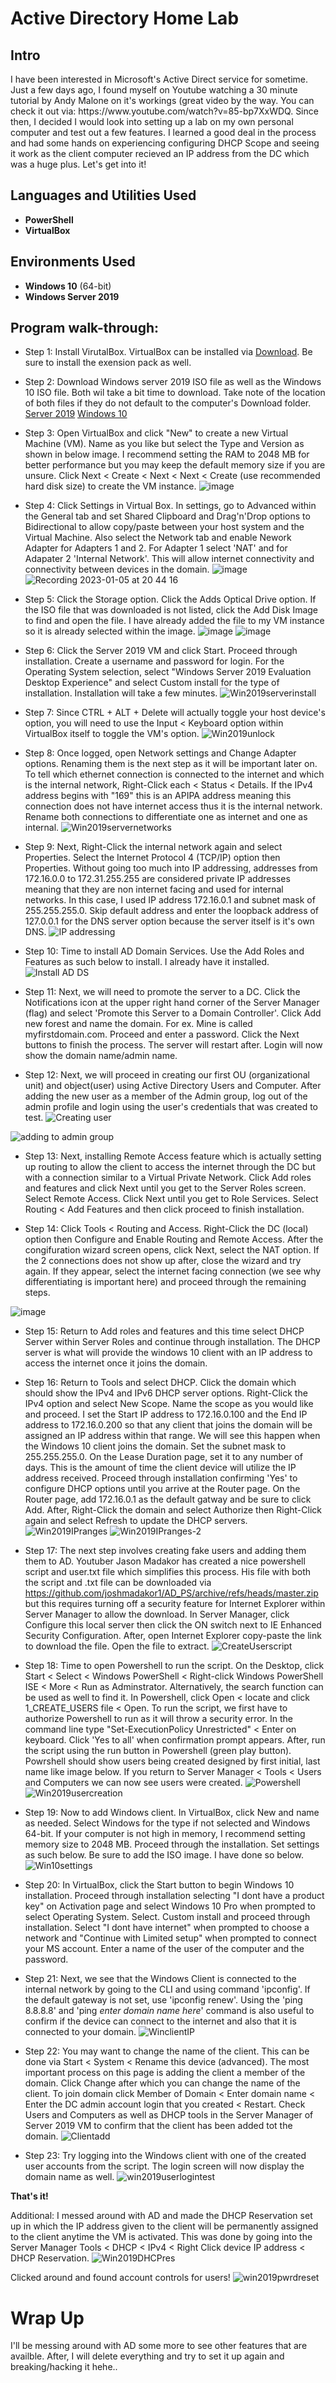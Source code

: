 <h1>Active Directory Home Lab</h1>


<h2>Intro</h2>
I have been interested in Microsoft's Active Direct service for sometime. Just a few days ago, I found myself on Youtube watching a 30 minute tutorial by Andy Malone on it's workings (great video by the way. You can check it out via: https://www.youtube.com/watch?v=85-bp7XxWDQ. Since then, I decided I would look into setting up a lab on my own personal computer and test out a few features. I learned a good deal in the process and had some hands on experiencing configuring DHCP Scope and seeing it work as the client computer recieved an IP address from the DC which was a huge plus. Let's get into it! 
<br />


<h2>Languages and Utilities Used</h2>

- <b>PowerShell</b>
- <b>VirtualBox</b>

<h2>Environments Used </h2>

- <b>Windows 10</b> (64-bit)
- <b>Windows Server 2019</b>

<h2>Program walk-through:</h2>

- Step 1: Install VirutalBox. VirtualBox can be installed via [Download](https://www.oracle.com/virtualization/technologies/vm/downloads/virtualbox-downloads.html). Be sure to install the exension pack as well.

- Step 2: Download Windows server 2019 ISO file as well as the Windows 10 ISO file. Both wil take a bit time to download. Take note of the location of both files if they do not default to the computer's Download folder. 
  [Server 2019](https://www.microsoft.com/en-us/evalcenter/download-windows-server-2019)
  [Windows 10](https://www.microsoft.com/en-us/software-download/windows10)
  
- Step 3: Open VirtualBox and click "New" to create a new Virtual Machine (VM). Name as you like but select the Type and Version as shown in below image. I recommend setting the RAM to 2048 MB for better performance but you may keep the default memory size if you are unsure. Click Next < Create < Next < Next < Create (use recommended hard disk size) to create the VM instance.
  ![image](https://user-images.githubusercontent.com/121698544/210188488-81c91803-3028-4c84-8e8d-4a61e33917aa.png)
  
- Step 4: Click Settings in Virtual Box. In settings, go to Advanced within the General tab and set Shared Clipboard and Drag'n'Drop options to Bidirectional to allow copy/paste between your host system and the Virtual Machine. Also select the Network tab and enable Nework Adapter for Adapters 1 and 2. For Adapter 1 select 'NAT' and for Adapater 2 'Internal Network'. This will allow internet connectivity and connectivity between devices in the domain.
![image](https://user-images.githubusercontent.com/121698544/210188941-82b081db-9c5a-40f3-8992-877c7fb061c2.png)
![Recording 2023-01-05 at 20 44 16](https://user-images.githubusercontent.com/121698544/210919095-b0d03244-a62f-4bab-8426-30559e8b8095.gif)


- Step 5: Click the Storage option. Click the Adds Optical Drive option. If the ISO file that was downloaded is not listed, click the Add Disk Image to find and open the file. I have already added the file to my VM instance so it is already selected within the image.
 ![image](https://user-images.githubusercontent.com/121698544/210189019-e6a3ed40-b026-4458-88bb-f11f0ec41ee6.png)
 ![image](https://user-images.githubusercontent.com/121698544/210189049-310bc5c8-f927-46d2-9180-40a4f5674c91.png)
 
- Step 6: Click the Server 2019 VM and click Start. Proceed through installation. Create a username and password for login. For the Operating System selection, select "Windows Server 2019 Evaluation Desktop Experience" and select Custom install for the type of installation. Installation will take a few minutes.
 ![Win2019serverinstall](https://user-images.githubusercontent.com/121698544/210189133-489af2a1-3d8f-4283-af73-80be32339abb.png)

- Step 7: Since CTRL + ALT + Delete will actually toggle your host device's option, you will need to use the Input < Keyboard option within VirtualBox itself to toggle the VM's option.
![Win2019unlock](https://user-images.githubusercontent.com/121698544/210697752-cf56a4fd-b50d-47d1-82a5-5f21c3f0228b.png)

-  Step 8: Once logged, open Network settings and Change Adapter options. Renaming them is the next step as it will be important later on. To tell which ethernet connection is connected to the internet and which is the internal network, Right-Click each < Status < Details. If the IPv4 address begins with "169" this is an APIPA address meaning this connection does not have internet access thus it is the internal network. Rename both connections to differentiate one as internet and one as internal.
![Win2019servernetworks](https://user-images.githubusercontent.com/121698544/210922263-54002d46-b233-468e-a801-621470e624e4.png)

- Step 9: Next, Right-Click the internal network again and select Properties. Select the Internet Protocol 4 (TCP/IP) option then Properties. Without going too much into IP addressing, addresses from 172.16.0.0 to 172.31.255.255 are considered private IP addresses meaning that they are non internet facing and used for internal networks. In this case, I used IP address 172.16.0.1 and subnet mask of 255.255.255.0. Skip default address and enter the loopback address of 127.0.0.1 for the DNS server option because the server itself is it's own DNS.
![IP addressing](https://user-images.githubusercontent.com/121698544/210924475-28cb26f7-af94-4a15-8d79-51462610c2fb.gif)

- Step 10: Time to install AD Domain Services. Use the Add Roles and Features as such below to install. I already have it installed.
![Install AD DS](https://user-images.githubusercontent.com/121698544/210926065-b63d68ec-40e3-48cb-91f2-a07168d7eaa9.gif)

- Step 11: Next, we will need to promote the server to a DC. Click the Notifications icon at the upper right hand corner of the Server Manager (flag) and select 'Promote this Server to a Domain Controller'. Click Add new forest and name the domain. For ex. Mine is called myfirstdomain.com. Proceed and enter a password. Click the Next buttons to finish the process. The server will restart after. Login will now show the domain name/admin name. 

- Step 12: Next, we will proceed in creating our first OU (organizational unit) and object(user) using Active Directory Users and Computer. After adding the new user as a member of the Admin group, log out of the admin profile and login using the user's credentials that was created to test.
![Creating user](https://user-images.githubusercontent.com/121698544/210932127-d5bd3110-da52-4627-b9a5-346b811949cc.gif)

![adding to admin group](https://user-images.githubusercontent.com/121698544/210932820-5381833e-c237-4b4c-9263-6af7bdcfb00d.gif)


- Step 13: Next, installing Remote Access feature which is actually setting up routing to allow the client to access the internet through the DC but with a connection similar to a Virtual Private Network. Click Add roles and features and click Next until you get to the Server Roles screen. Select Remote Access. Click Next until you get to Role Services. Select Routing < Add Features and then click proceed to finish installation.

- Step 14: Click Tools < Routing and Access. Right-Click the DC (local) option then Configure and Enable Routing and Remote Access. After the congifuration wizard screen opens, click Next, select the NAT option. If the 2 connections does not show up after, close the wizard and try again. If they appear, select the internet facing connection (we see why differentiating is important here) and proceed through the remaining steps.

![image](https://user-images.githubusercontent.com/121698544/210935112-c9925686-977a-4f96-876a-bd84621e1ee9.png)

- Step 15: Return to Add roles and features and this time select DHCP Server within Server Roles and continue through installation. The DHCP server is what will provide the windows 10 client with an IP address to access the internet once it joins the domain.

- Step 16: Return to Tools and select DHCP. Click the domain which should show the IPv4 and IPv6 DHCP server options. Right-Click the IPv4 option and select New Scope. Name the scope as you would like and proceed. I set the Start IP address to 172.16.0.100 and the End IP address to 172.16.0.200 so that any client that joins the domain will be assigned an IP address within that range. We will see this happen when the Windows 10 client joins the domain. Set the subnet mask to 255.255.255.0. On the Lease Duration page, set it to any number of days. This is the amount of time the client device will utilize the IP address received. Proceed through installation confirming 'Yes' to configure DHCP options until you arrive at the Router page. On the Router page, add 172.16.0.1 as the default gatway and be sure to click Add. After, Right-Click the domain and select Authorize then Right-Click again and select Refresh to update the DHCP servers. 
![Win2019IPranges](https://user-images.githubusercontent.com/121698544/211154360-dfa9f2a5-b9f6-4861-b171-0ab099ef8b16.png)
![Win2019IPranges-2](https://user-images.githubusercontent.com/121698544/211154398-c11e1584-bbd1-4ea2-a42d-6b416c89a543.png)

- Step 17: The next step involves creating fake users and adding them them to AD. Youtuber Jason Madakor has created a nice powershell script and user.txt file which simplifies this process. His file with both the script and .txt file can be downloaded via https://github.com/joshmadakor1/AD_PS/archive/refs/heads/master.zip but this requires turning off a security feature for Internet Explorer within Server Manager to allow the download. In Server Manager, click Configure this local server then click the ON switch next to IE Enhanced Security Configuration. After, open Internet Explorer copy-paste the link to download the file. Open the file to extract.
![CreateUserscript](https://user-images.githubusercontent.com/121698544/211156679-085fa3e7-1b9b-458c-81fc-26df62773e3a.gif)

- Step 18: Time to open Powershell to run the script. On the Desktop, click Start < Select < Windows PowerShell < Right-click Windows PowerShell ISE < More < Run as Adminstrator. Alternatively, the search function can be used as well to find it. In Powershell, click Open < locate and click 1_CREATE_USERS file < Open. To run the script, we first have to authorize Powershell to run as it will throw a security error. In the command line type "Set-ExecutionPolicy Unrestricted" < Enter on keyboard. Click 'Yes to all' when confirmation prompt appears. After, run the script using the run button in Powershell (green play button). Powrshell should show users being created designed by first initial, last name like image below. If you return to Server Manager < Tools < Users and Computers we can now see users were created.
![Powershell](https://user-images.githubusercontent.com/121698544/211157337-3e9012e2-c71f-49e8-bb51-1f5838c82538.gif)
![Win2019usercreation](https://user-images.githubusercontent.com/121698544/211157371-6721b4f9-45c4-48f7-86b4-70a51ce0d9ed.png)

- Step 19: Now to add Windows client. In VirtualBox, click New and name  as needed. Select Windows for the type if not selected and Windows 64-bit. If your computer is not high in memory, I recommend setting memory size to 2048 MB. Proceed through the installation. Set settings as such below. Be sure to add the ISO image. I have done so below.
![Win10settings](https://user-images.githubusercontent.com/121698544/211157980-8b88f1fe-169b-45fd-9e6c-df60f7c3fd4e.gif)

- Step 20: In VirtualBox, click the Start button to begin Windows 10 installation. Proceed through installation selecting "I dont have a product key" on Activation page and select Windows 10 Pro when prompted to select Operating System. Select. Custom install and proceed through installation. Select "I dont have internet" when prompted to choose a network and "Continue with Limited setup" when prompted to connect your MS account. Enter a name of the user of the computer and the password.

- Step 21: Next, we see that the Windows Client is connected to the internal network by going to the CLI and using command 'ipconfig'. If the default gateway is not set, use 'ipconfig renew'. Using the 'ping 8.8.8.8' and 'ping *enter domain name here*' command is also useful to confirm if the device can connect to the internet and also that it is connected to your domain.
![WinclientIP](https://user-images.githubusercontent.com/121698544/211158850-3022d4bb-5e57-4545-8dfd-fa1eac626c1f.gif)

- Step 22: You may want to change the name of the client. This can be done via Start < System < Rename this device (advanced). The most important process on this page is adding the client a member of the domain. Click Change after which you can change the name of the client. To join domain click Member of Domain < Enter domain name < Enter the DC admin account login that you created < Restart. Check Users and Computers as well as DHCP tools in the Server Manager of Server 2019 VM to confirm that the client has been added tot the domain.
![Clientadd](https://user-images.githubusercontent.com/121698544/211159477-a987aeea-51da-42a6-a686-8f4e4749e8ca.gif)

- Step 23: Try logging into the Windows client with one of the created user accounts from the script. The login screen will now display the domain name as well.
![win2019userlogintest](https://user-images.githubusercontent.com/121698544/211159520-4222a05d-bdf7-4b27-a366-2b9c21c9b820.png)

<b>That's it!</b>

Additional: I messed around with AD and made the DHCP Reservation set up in which the IP address given to the client will be permanently assigned to the client anytime the VM is activated. This was done by going into the Server Manager Tools < DHCP < IPv4 < Right Click device IP address < DHCP Reservation. 
![Win2019DHCPres](https://user-images.githubusercontent.com/121698544/211159620-6e236eec-1de4-4d8a-a2f9-615b13641fde.png)

Clicked around and found account controls for users!
![win2019pwrdreset](https://user-images.githubusercontent.com/121698544/211159700-98047b91-da41-4b44-8532-bebcf72fb446.png)

<h1>Wrap Up</h2>
I'll be messing around with AD some more to see other features that are availble. After, I will delete everything and try to set it up again and breaking/hacking it hehe..



<br />
<br />
